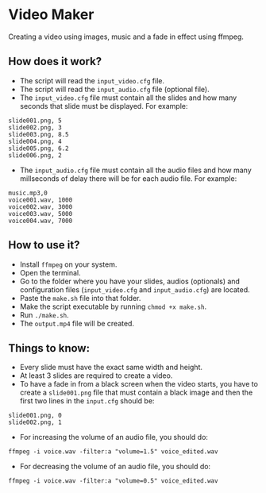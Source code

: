 # Video Maker

Creating a video using images, music and a fade in effect using ffmpeg.

## How does it work?

- The script will read the ```input_video.cfg``` file.
- The script will read the ```input_audio.cfg``` file (optional file).
- The ```input_video.cfg``` file must contain all the slides and how many seconds that slide must be displayed. For example:

```
slide001.png, 5
slide002.png, 3
slide003.png, 8.5
slide004.png, 4
slide005.png, 6.2
slide006.png, 2
```

- The ```input_audio.cfg``` file must contain all the audio files and how many millseconds of delay there will be for each audio file. For example:

```
music.mp3,0
voice001.wav, 1000
voice002.wav, 3000
voice003.wav, 5000
voice004.wav, 7000
```

## How to use it?

- Install ```ffmpeg``` on your system.
- Open the terminal.
- Go to the folder where you have your slides, audios (optionals) and configuration files (```input_video.cfg``` and ```input_audio.cfg```) are located.
- Paste the ```make.sh``` file into that folder.
- Make the script executable by running ```chmod +x make.sh```.
- Run ```./make.sh```.
- The  ```output.mp4``` file will be created.

## Things to know:

- Every slide must have the exact same width and height.
- At least 3 slides are required to create a video.
- To have a fade in from a black screen when the video starts, you have to create a ```slide001.png``` file that must contain a black image and then the first two lines in the ```input.cfg``` should be:
```
slide001.png, 0
slide002.png, 1
```
- For increasing the volume of an audio file, you should do:
```
ffmpeg -i voice.wav -filter:a "volume=1.5" voice_edited.wav
```
- For decreasing the volume of an audio file, you should do:
```
ffmpeg -i voice.wav -filter:a "volume=0.5" voice_edited.wav
```
